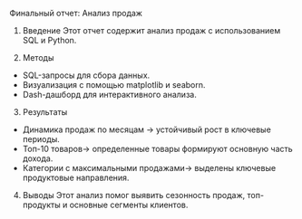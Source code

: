Финальный отчет: Анализ продаж
1. Введение
Этот отчет содержит анализ продаж с использованием SQL и Python.

2. Методы
- SQL-запросы для сбора данных.
- Визуализация с помощью matplotlib и seaborn.
- Dash-дашборд для интерактивного анализа.

3. Результаты
- Динамика продаж по месяцам → устойчивый рост в ключевые периоды.
- Топ-10 товаров→ определенные товары формируют основную часть дохода.
- Категории с максимальными продажами→ выделены ключевые продуктовые направления.

4. Выводы
Этот анализ помог выявить сезонность продаж, топ-продукты и основные сегменты клиентов.

